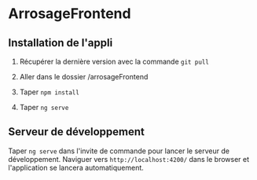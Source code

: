 # ArrosageFrontend

## Installation de l'appli

1. Récupérer la dernière version avec la commande `git pull`

2. Aller dans le dossier /arrosageFrontend

3. Taper `npm install`

4. Taper `ng serve`

## Serveur de développement

Taper `ng serve` dans l'invite de commande pour lancer le serveur de développement. Naviguer vers `http://localhost:4200/` dans le browser et l'application se lancera automatiquement.

